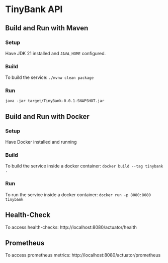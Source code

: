 # TinyBank API

## Build and Run with Maven
### Setup
Have JDK 21 installed and `JAVA_HOME` configured.

### Build
To build the service:
`./mvnw clean package`

### Run
`java -jar target/TinyBank-0.0.1-SNAPSHOT.jar`

## Build and Run with Docker
### Setup
Have Docker installed and running

### Build
To build the service inside a docker container:
`docker build --tag tinybank .`

### Run
To run the service inside a docker container:
`docker run -p 8080:8080 tinybank`

## Health-Check
To access health-checks: http://localhost:8080/actuator/health

## Prometheus
To access prometheus metrics: http://localhost:8080/actuator/prometheus
